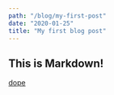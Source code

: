 ```yaml
---
path: "/blog/my-first-post"
date: "2020-01-25"
title: "My first blog post"
---
```


## This is Markdown!

[dope](https://colby.sh)
